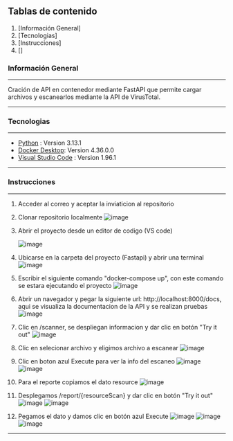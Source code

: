 ## Tablas de contenido

1. [Información General]
2. [Tecnologias]
3. [Instrucciones]
4. []

### Información General
***
Cración de API en contenedor mediante FastAPI que permite cargar archivos y escanearlos mediante la API de VirusTotal.
***

### Tecnologias
***
* [Python](https://www.python.org/downloads/) : Version 3.13.1
* [Docker Desktop](https://www.docker.com/products/docker-desktop/): Version 4.36.0.0
* [Visual Studio Code](https://code.visualstudio.com) : Version 1.96.1
***

### Instrucciones
***
1. Acceder al correo y aceptar la inviaticion al repositorio
2. Clonar repositorio localmente
   ![image](https://github.com/user-attachments/assets/398c8c40-bcd0-4335-a017-d87cba8916e4)

3. Abrir el proyecto desde un editor de codigo (VS code)
   
   ![image](https://github.com/user-attachments/assets/083bc43c-c586-4520-b816-fec54e8028f2)

5. Ubicarse en la carpeta del proyecto (Fastapi) y abrir una terminal
   ![image](https://github.com/user-attachments/assets/766732b5-6c95-4c97-a6a2-a80b178c9c93)

6. Escribir el siguiente comando "docker-compose up", con este comando se estara ejecutando el proyecto
   ![image](https://github.com/user-attachments/assets/c0afc391-70dc-425c-8b47-c054db4c0b8e)

7. Abrir un navegador y pegar la siguiente url:  http://localhost:8000/docs, aqui se visualiza la documentacion de la API y se realizan pruebas
    ![image](https://github.com/user-attachments/assets/ee5236b6-5bee-4946-af93-b0e9ef84784a)

8. Clic en /scanner, se despliegan informacion y dar clic en botón "Try it out"
   ![image](https://github.com/user-attachments/assets/4998e78f-0802-49a3-9254-ffdc479204ed)
9. Clic en selecionar archivo y eligimos archivo a escanear
    ![image](https://github.com/user-attachments/assets/bc57c0ce-f6a6-49ad-82d5-797180dce2e9)
10. Clic en boton azul Execute para ver la info del escaneo
    ![image](https://github.com/user-attachments/assets/48796d8c-f2e8-4d1d-bd58-e1edcaf50094)
    ![image](https://github.com/user-attachments/assets/ccc9da7a-073a-44c1-970b-74a8baf0a298)
11. Para el reporte copiamos el dato resource
   ![image](https://github.com/user-attachments/assets/d66622f9-e186-424c-8f66-a4059497c35d)
12. Desplegamos /report/{resourceScan} y dar clic en botón "Try it out"
    ![image](https://github.com/user-attachments/assets/ab3d8b67-e2a8-4cf5-9cf0-3c8172d828b0)
    ![image](https://github.com/user-attachments/assets/d0febc20-a102-4acf-969c-42be7ee9a333)

14. Pegamos el dato y damos clic en botón azul Execute
    ![image](https://github.com/user-attachments/assets/cdacaa7b-f78f-4819-9f4f-8595f48e5e65)
    ![image](https://github.com/user-attachments/assets/5c8bb31e-4c39-469b-8de1-8c9af3966356)
    ![image](https://github.com/user-attachments/assets/5a9f561b-7a87-475a-be61-f12f792c3ff4)





***
